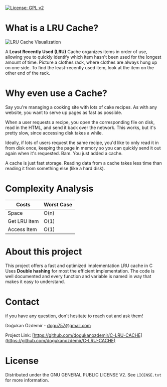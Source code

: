 [![License: GPL v2](https://img.shields.io/badge/License-GPL_v2-blue.svg)](https://www.gnu.org/licenses/old-licenses/gpl-2.0.en.html)

# What is a LRU Cache?



![LRU Cache Visualization](https://miro.medium.com/max/1838/1*g3ZAdDKF1NwgpzZS9HC39g.png)


A **Least Recently Used (LRU)** Cache organizes items in order of use, allowing you to quickly identify which item hasn't been used for the longest amount of time.
Picture a clothes rack, where clothes are always hung up on one side. To find the least-recently used item, look at the item on the other end of the rack. 

# Why even use a Cache?
Say you're managing a cooking site with lots of cake recipes. As with any website, you want to serve up pages as fast as possible.

When a user requests a recipe, you open the corresponding file on disk, read in the HTML, and send it back over the network. This works, but it's pretty slow, since accessing disk takes a while.

Ideally, if lots of users request the same recipe, you'd like to only read it in from disk once, keeping the page in memory so you can quickly send it out again when it's requested. Bam. You just added a cache.

A cache is just fast storage. Reading data from a cache takes less time than reading it from something else (like a hard disk).

# Complexity Analysis

| Costs       |  Worst Case |
| ----------- | ----------- |
| Space       |  O(n)       |
| Get LRU item|  O(1)       |
| Access Item |  O(1)       |


# About this project

This project offers a fast and optimized implementation LRU cache in C
Uses **Double hashing** for most the efficient implementation.
The code is well documented and every function and variable is named in way that makes it easy to understand.

# Contact

if you have any question, don't hesitate to reach out and ask them!

Doğukan Özdemir - dogu757@gmail.com

Project Link: [https://github.com/dogukanozdemir/C-LRU-CACHE](https://github.com/dogukanozdemir/C-LRU-CACHE)

# License

Distributed under the GNU GENERAL PUBLIC LICENSE V2. See `LICENSE.txt` for more information.

